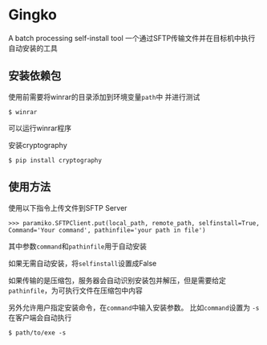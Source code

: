 # Gingko

A batch processing self-install tool 
一个通过SFTP传输文件并在目标机中执行自动安装的工具

## 安装依赖包

使用前需要将winrar的目录添加到环境变量``path``中
并进行测试

    $ winrar

可以运行winrar程序

安装cryptography

    $ pip install cryptography

## 使用方法

使用以下指令上传文件到SFTP Server
    
    >>> paramiko.SFTPClient.put(local_path, remote_path, selfinstall=True, Command='Your command', pathinfile='your path in file')

其中参数``command``和``pathinfile``用于自动安装

如果无需自动安装，将``selfinstall``设置成False
    
如果传输的是压缩包，服务器会自动识别安装包并解压，但是需要给定``pathinfile``，为可执行文件在压缩包中内容

另外允许用户指定安装命令，在``command``中输入安装参数。
比如``command``设置为 ``-s``
在客户端会自动执行

    $ path/to/exe -s
